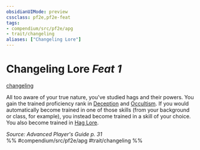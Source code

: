 ```yaml
---
obsidianUIMode: preview
cssclass: pf2e,pf2e-feat
tags:
- compendium/src/pf2e/apg
- trait/changeling
aliases: ["Changeling Lore"]
---
```

# Changeling Lore  *Feat 1*  
[changeling](changeling-b1.md "Changeling Ancestry & Heritage Trait")  


All too aware of your true nature, you've studied hags and their powers. You gain the trained proficiency rank in [Deception](skills.md#Deception) and [Occultism](skills.md#Occultism). If you would automatically become trained in one of those skills (from your background or class, for example), you instead become trained in a skill of your choice. You also become trained in [Hag Lore](skills.md#Lore).

*Source: Advanced Player's Guide p. 31*  
%% #compendium/src/pf2e/apg #trait/changeling %%